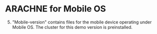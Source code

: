 # ARACHNE for Mobile OS

5.	 "Mobile-version" contains files for the mobile device operating under Mobile OS. The cluster for this demo version is preinstalled.
